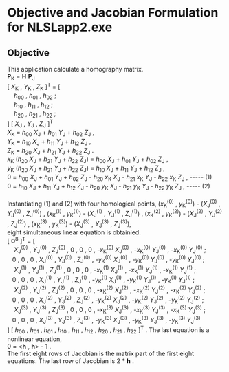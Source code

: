 # Objective and Jacobian Formulation for NLSLapp2.exe
## Objective
This application calculate a homography matrix.  
__P__<sub>K</sub> = H __P__<sub>J</sub>  
[ _X_<sub>K</sub> , _Y_<sub>K</sub> , _Z_<sub>K</sub> ]<sup>T</sup> = [  
&nbsp; &nbsp; _h_<sub>00</sub> , _h_<sub>01</sub> , _h_<sub>02</sub> ;  
&nbsp; &nbsp; _h_<sub>10</sub> , _h_<sub>11</sub> , _h_<sub>12</sub> ;  
&nbsp; &nbsp; _h_<sub>20</sub> , _h_<sub>21</sub> , _h_<sub>22</sub> ;  
]
[ _X_<sub>J</sub> , _Y_<sub>J</sub> , _Z_<sub>J</sub> ]<sup>T</sup>
<br>
_X_<sub>K</sub> = _h_<sub>00</sub> _X_<sub>J</sub> + _h_<sub>01</sub> _Y_<sub>J</sub> + _h_<sub>02</sub> _Z_<sub>J</sub> ,  
_Y_<sub>K</sub> = _h_<sub>10</sub> _X_<sub>J</sub> + _h_<sub>11</sub> _Y_<sub>J</sub> + _h_<sub>12</sub> _Z_<sub>J</sub> ,  
_Z_<sub>K</sub> = _h_<sub>20</sub> _X_<sub>J</sub> + _h_<sub>21</sub> _Y_<sub>J</sub> + _h_<sub>22</sub> _Z_<sub>J</sub> .  
_x_<sub>K</sub> (_h_<sub>20</sub> _X_<sub>J</sub> + _h_<sub>21</sub> _Y_<sub>J</sub> + _h_<sub>22</sub> _Z_<sub>J</sub>) = _h_<sub>00</sub> _X_<sub>J</sub> + _h_<sub>01</sub> _Y_<sub>J</sub> + _h_<sub>02</sub> _Z_<sub>J</sub> ,  
_y_<sub>K</sub> (_h_<sub>20</sub> _X_<sub>J</sub> + _h_<sub>21</sub> _Y_<sub>J</sub> + _h_<sub>22</sub> _Z_<sub>J</sub>) = _h_<sub>10</sub> _X_<sub>J</sub> + _h_<sub>11</sub> _Y_<sub>J</sub> + _h_<sub>12</sub> _Z_<sub>J</sub> ,  
0 = _h_<sub>00</sub> _X_<sub>J</sub> + _h_<sub>01</sub> _Y_<sub>J</sub> + _h_<sub>02</sub> _Z_<sub>J</sub> -
_h_<sub>20</sub> _x_<sub>K</sub> _X_<sub>J</sub> - _h_<sub>21</sub> _x_<sub>K</sub> _Y_<sub>J</sub> -
_h_<sub>22</sub> _x_<sub>K</sub> _Z_<sub>J</sub> , ----- (1)  
0 = _h_<sub>10</sub> _X_<sub>J</sub> + _h_<sub>11</sub> _Y_<sub>J</sub> + _h_<sub>12</sub> _Z_<sub>J</sub> -
_h_<sub>20</sub> _y_<sub>K</sub> _X_<sub>J</sub> - _h_<sub>21</sub> _y_<sub>K</sub> _Y_<sub>J</sub> -
_h_<sub>22</sub> _y_<sub>K</sub> _Z_<sub>J</sub> , ----- (2)  
<br>
Instantiating (1) and (2) with four homological points,
(_x_<sub>K</sub><sup>(0)</sup> , _y_<sub>K</sub><sup>(0)</sup>) -
(_X_<sub>J</sub><sup>(0)</sup> , _Y_<sub>J</sub><sup>(0)</sup> , _Z_<sub>J</sub><sup>(0)</sup>) , 
(_x_<sub>K</sub><sup>(1)</sup> , _y_<sub>K</sub><sup>(1)</sup>) -
(_X_<sub>J</sub><sup>(1)</sup> , _Y_<sub>J</sub><sup>(1)</sup> , _Z_<sub>J</sub><sup>(1)</sup>) ,
(_x_<sub>K</sub><sup>(2)</sup> , _y_<sub>K</sub><sup>(2)</sup>) -
(_X_<sub>J</sub><sup>(2)</sup> , _Y_<sub>J</sub><sup>(2)</sup> , _Z_<sub>J</sub><sup>(2)</sup>) ,
(_x_<sub>K</sub><sup>(3)</sup> , _y_<sub>K</sub><sup>(3)</sup>) -
(_X_<sub>J</sub><sup>(3)</sup> , _Y_<sub>J</sub><sup>(3)</sup> , _Z_<sub>J</sub><sup>(3)</sup>),  
eight simultaneous linear equation is obtainied.  
[ __0__<sup>8</sup> ]<sup>T</sup> = [  
&nbsp; &nbsp; _X_<sub>J</sub><sup>(0)</sup> , _Y_<sub>J</sub><sup>(0)</sup> , _Z_<sub>J</sub><sup>(0)</sup>
, 0 , 0 , 0 , -_x_<sub>K</sub><sup>(0)</sup> _X_<sub>J</sub><sup>(0)</sup>
, -_x_<sub>K</sub><sup>(0)</sup> _Y_<sub>J</sub><sup>(0)</sup>
, -_x_<sub>K</sub><sup>(0)</sup> _Y_<sub>J</sub><sup>(0)</sup> ;  
&nbsp; &nbsp;0 , 0 , 0 , _X_<sub>J</sub><sup>(0)</sup> , _Y_<sub>J</sub><sup>(0)</sup> , _Z_<sub>J</sub><sup>(0)</sup>
, -_y_<sub>K</sub><sup>(0)</sup> _X_<sub>J</sub><sup>(0)</sup>
, -_y_<sub>K</sub><sup>(0)</sup> _Y_<sub>J</sub><sup>(0)</sup>
, -_y_<sub>K</sub><sup>(0)</sup> _Y_<sub>J</sub><sup>(0)</sup> ;  
&nbsp; &nbsp; _X_<sub>J</sub><sup>(1)</sup> , _Y_<sub>J</sub><sup>(1)</sup> , _Z_<sub>J</sub><sup>(1)</sup>
, 0 , 0 , 0 , -_x_<sub>K</sub><sup>(1)</sup> _X_<sub>J</sub><sup>(1)</sup>
, -_x_<sub>K</sub><sup>(1)</sup> _Y_<sub>J</sub><sup>(1)</sup>
, -_x_<sub>K</sub><sup>(1)</sup> _Y_<sub>J</sub><sup>(1)</sup> ;  
&nbsp; &nbsp;0 , 0 , 0 , _X_<sub>J</sub><sup>(1)</sup> , _Y_<sub>J</sub><sup>(1)</sup> , _Z_<sub>J</sub><sup>(1)</sup>
, -_y_<sub>K</sub><sup>(1)</sup> _X_<sub>J</sub><sup>(1)</sup>
, -_y_<sub>K</sub><sup>(1)</sup> _Y_<sub>J</sub><sup>(1)</sup>
, -_y_<sub>K</sub><sup>(1)</sup> _Y_<sub>J</sub><sup>(1)</sup> ;  
&nbsp; &nbsp; _X_<sub>J</sub><sup>(2)</sup> , _Y_<sub>J</sub><sup>(2)</sup> , _Z_<sub>J</sub><sup>(2)</sup>
, 0 , 0 , 0 , -_x_<sub>K</sub><sup>(2)</sup> _X_<sub>J</sub><sup>(2)</sup>
, -_x_<sub>K</sub><sup>(2)</sup> _Y_<sub>J</sub><sup>(2)</sup>
, -_x_<sub>K</sub><sup>(2)</sup> _Y_<sub>J</sub><sup>(2)</sup> ;  
&nbsp; &nbsp;0 , 0 , 0 , _X_<sub>J</sub><sup>(2)</sup> , _Y_<sub>J</sub><sup>(2)</sup> , _Z_<sub>J</sub><sup>(2)</sup>
, -_y_<sub>K</sub><sup>(2)</sup> _X_<sub>J</sub><sup>(2)</sup>
, -_y_<sub>K</sub><sup>(2)</sup> _Y_<sub>J</sub><sup>(2)</sup>
, -_y_<sub>K</sub><sup>(2)</sup> _Y_<sub>J</sub><sup>(2)</sup> ;  
&nbsp; &nbsp; _X_<sub>J</sub><sup>(3)</sup> , _Y_<sub>J</sub><sup>(3)</sup> , _Z_<sub>J</sub><sup>(3)</sup>
, 0 , 0 , 0 , -_x_<sub>K</sub><sup>(3)</sup> _X_<sub>J</sub><sup>(3)</sup>
, -_x_<sub>K</sub><sup>(3)</sup> _Y_<sub>J</sub><sup>(3)</sup>
, -_x_<sub>K</sub><sup>(3)</sup> _Y_<sub>J</sub><sup>(3)</sup> ;  
&nbsp; &nbsp;0 , 0 , 0 , _X_<sub>J</sub><sup>(3)</sup> , _Y_<sub>J</sub><sup>(3)</sup> , _Z_<sub>J</sub><sup>(3)</sup>
, -_y_<sub>K</sub><sup>(3)</sup> _X_<sub>J</sub><sup>(3)</sup>
, -_y_<sub>K</sub><sup>(3)</sup> _Y_<sub>J</sub><sup>(3)</sup>
, -_y_<sub>K</sub><sup>(3)</sup> _Y_<sub>J</sub><sup>(3)</sup>  
] [ _h_<sub>00</sub> , _h_<sub>01</sub> , _h_<sub>01</sub> , _h_<sub>10</sub> , _h_<sub>11</sub> ,
_h_<sub>12</sub> , _h_<sub>20</sub> , _h_<sub>21</sub> , _h_<sub>22</sub> ]<sup>T</sup>  .
The last equation is a nonlinear equation,  
0 = &lt;__h__ , __h__&gt; - 1 .  
The first eight rows of Jacobian is the matrix part of the first eight equations. The last row of Jacobian is
2 * __h__ .  
